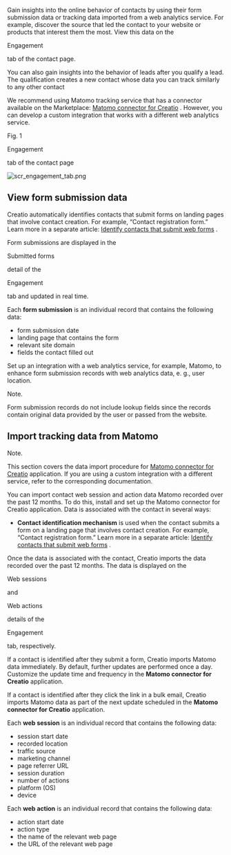 


 Gain insights into the online behavior of contacts by using their form submission data or tracking data imported from a web analytics service. For example, discover the source that led the contact to your website or products that interest them the most. View this data on the
 
 Engagement
 
 tab of the contact page.
 



 You can also gain insights into the behavior of leads after you qualify a lead. The qualification creates a new contact whose data you can track similarly to any other contact
 



 We recommend using Matomo tracking service that has a connector available on the Marketplace:
 [Matomo connector for Creatio](https://marketplace.creatio.com/app/matomo-connector-creatio) 
 . However, you can develop a custom integration that works with a different web analytics service.
 




 Fig. 1
 
 Engagement
 
 tab of the contact page
 

![scr_engagement_tab.png](/docs/sites/en/files/images/CRM_Tools/contact_engagement_data/scr_engagement_tab.png)



 View form submission data
---------------------------



 Creatio automatically identifies contacts that submit forms on landing pages that involve contact creation. For example, “Contact registration form.” Learn more in a separate article:
 [Identify contacts that submit web forms](https://academy.creatio.com/documents?id=2371) 
 .
 



 Form submissions are displayed in the
 
 Submitted forms
 
 detail of the
 
 Engagement
 
 tab and updated in real time.
 



 Each
 **form submission** 
 is an individual record that contains the following data:
 


* form submission date
* landing page that contains the form
* relevant site domain
* fields the contact filled out



 Set up an integration with a web analytics service, for example, Matomo, to enhance form submission records with web analytics data, e. g., user location.
 





 Note.
 
 Form submission records do not include lookup fields since the records contain original data provided by the user or passed from the website.
 




 Import tracking data from Matomo
----------------------------------





 Note.
 
 This section covers the data import procedure for
 [Matomo connector for Creatio](https://marketplace.creatio.com/app/matomo-connector-creatio) 
 application. If you are using a custom integration with a different service, refer to the corresponding documentation.
 




 You can import contact web session and action data Matomo recorded over the past 12 months. To do this, install and set up the Matomo connector for Creatio application. Data is associated with the contact in several ways:
 


* **Contact identification mechanism** 
 is used when the contact submits a form on a landing page that involves contact creation. For example, “Contact registration form.” Learn more in a separate article:
 [Identify contacts that submit web forms](https://academy.creatio.com/documents?id=2371) 
 .



 Once the data is associated with the contact, Creatio imports the data recorded over the past 12 months. The data is displayed on the
 
 Web sessions
 
 and
 
 Web actions
 
 details of the
 
 Engagement
 
 tab, respectively.
 



 If a contact is identified after they submit a form, Creatio imports Matomo data immediately. By default, further updates are performed once a day. Customize the update time and frequency in the
 **Matomo connector for Creatio** 
 application.
 



 If a contact is identified after they click the link in a bulk email, Creatio imports Matomo data as part of the next update scheduled in the
 **Matomo connector for Creatio** 
 application.
 



 Each
 **web session** 
 is an individual record that contains the following data:
 


* session start date
* recorded location
* traffic source
* marketing channel
* page referrer URL
* session duration
* number of actions
* platform (OS)
* device



 Each
 **web action** 
 is an individual record that contains the following data:
 


* action start date
* action type
* the name of the relevant web page
* the URL of the relevant web page




